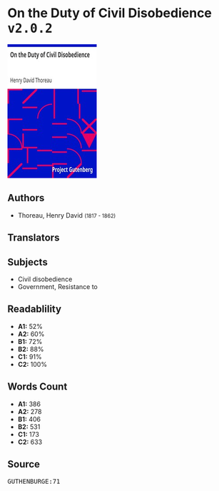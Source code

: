 # On the Duty of Civil Disobedience <kbd>v2.0.2</kbd>

![](./cover.medium.jpg "")

## Authors


 - Thoreau, Henry David <small>(1817 - 1862)</small>

## Translators



## Subjects


 - Civil disobedience
 - Government, Resistance to

## Readablility


 - **A1:** 52%
 - **A2:** 60%
 - **B1:** 72%
 - **B2:** 88%
 - **C1:** 91%
 - **C2:** 100%

## Words Count


 - **A1:** 386
 - **A2:** 278
 - **B1:** 406
 - **B2:** 531
 - **C1:** 173
 - **C2:** 633

## Source


<kbd>GUTHENBURGE:71</kbd>
